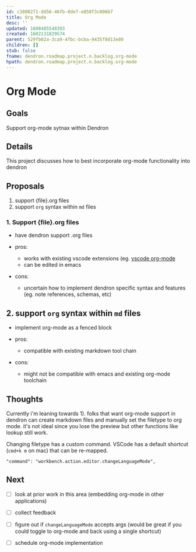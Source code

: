 ```yaml
---
id: c3800271-dd56-46fb-8de7-e850f3c006b7
title: Org Mode
desc: ''
updated: 1608485548393
created: 1602131829574
parent: 529fb02a-3ca9-4fbc-bcba-9435f8d13e89
children: []
stub: false
fname: dendron.roadmap.project.n.backlog.org-mode
hpath: dendron.roadmap.project.n.backlog.org-mode
---
```

# Org Mode

## Goals

Support org-mode sytnax within Dendron

## Details

This project discusses how to best incorporate org-mode functionality into dendron

## Proposals

1. support {file}.org files
2. support `org` syntax within `md` files

### 1. Support {file}.org files

- have dendron support .org files

- pros:
  - works with existing vscode extensions (eg. [vscode org-mode](https://marketplace.visualstudio.com/items?itemName=tootone.org-mode)
  - can be edited in emacs

- cons:
  - uncertain how to implement dendron specific syntax and features (eg. note references, schemas, etc)

## 2. support `org` syntax within `md` files

- implement org-mode as a fenced block

- pros:
  - compatible with existing markdown tool chain

- cons:
  - might not be compatible with emacs and existing org-mode toolchain

## Thoughts

Currently i'm leaning towards 1). folks that want org-mode support in dendron can create markdown files and manually set the filetype to org mode. it's not ideal since you lose the preview but other functions like lookup still work. 

Changing filetype has a custom command. VSCode has a default shortcut (`cmd+k m` on mac) that can be re-mapped. 

```
"command": "workbench.action.editor.changeLanguageMode",
```

## Next

- [ ] look at prior work in this area (embedding org-mode in other applications)
- [ ] collect feedback
- [ ] figure out if `changeLanguageMode` accepts args (would be great if you could toggle to org-mode and back using a single shortcut)
- [ ] schedule org-mode implementation

